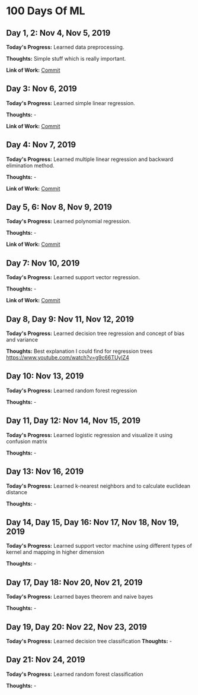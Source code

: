 # 100 Days Of ML

## Day 1, 2: Nov 4, Nov 5, 2019

**Today's Progress:** Learned data preprocessing.

**Thoughts:** Simple stuff which is really important.

**Link of Work:** [Commit](https://github.com/razapoonja/100DaysOfML/commit/43ace079a4fcbc96158da6f0979c20ec3eb6636e)

## Day 3: Nov 6, 2019

**Today's Progress:** Learned simple linear regression.

**Thoughts:** -

**Link of Work:** [Commit](https://github.com/razapoonja/100DaysOfML/commit/140da0db1e295cd0dc9dd5c48a65a5fd6bd66411)

## Day 4: Nov 7, 2019

**Today's Progress:** Learned multiple linear regression and backward elimination method.

**Thoughts:** -

**Link of Work:** [Commit](https://github.com/razapoonja/100DaysOfML/commit/0a5d53f79e85d1dd01f040d4c3abc6994873ac49)

## Day 5, 6: Nov 8, Nov 9, 2019

**Today's Progress:** Learned polynomial regression.

**Thoughts:** -

**Link of Work:** [Commit](https://github.com/razapoonja/100DaysOfML/commit/f47cb98de9d88ebc6a9fa7645de0bf9732b96d9a)

## Day 7: Nov 10, 2019

**Today's Progress:** Learned support vector regression.

**Thoughts:** -

**Link of Work:** [Commit](https://github.com/razapoonja/100DaysOfML/commit/80d1e2065e30a83aa4ef97fa44e7f208a55c86b2)

## Day 8, Day 9: Nov 11, Nov 12, 2019

**Today's Progress:** Learned decision tree regression and concept of bias and variance

**Thoughts:** Best explanation I could find for regression trees https://www.youtube.com/watch?v=g9c66TUylZ4

## Day 10: Nov 13, 2019

**Today's Progress:** Learned random forest regression

**Thoughts:** -

## Day 11, Day 12: Nov 14, Nov 15, 2019

**Today's Progress:** Learned logistic regression and visualize it using confusion matrix

**Thoughts:** -

## Day 13: Nov 16, 2019

**Today's Progress:** Learned k-nearest neighbors and to calculate euclidean distance

**Thoughts:** -

## Day 14, Day 15, Day 16: Nov 17, Nov 18, Nov 19, 2019

**Today's Progress:** Learned support vector machine using different types of kernel and mapping in higher dimension 

**Thoughts:** -

## Day 17, Day 18: Nov 20, Nov 21, 2019

**Today's Progress:** Learned bayes theorem and naive bayes

**Thoughts:** -

## Day 19, Day 20: Nov 22, Nov 23, 2019

**Today's Progress:** Learned decision tree classification
**Thoughts:** -

## Day 21: Nov 24, 2019

**Today's Progress:** Learned random forest classification

**Thoughts:** -